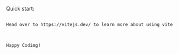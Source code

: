 

Quick start:

````

Head over to https://vitejs.dev/ to learn more about using vite



Happy Coding!
